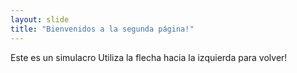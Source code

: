 ```yaml
---
layout: slide
title: "Bienvenidos a la segunda página!"
---
```

Este es un simulacro
Utiliza la flecha hacia la izquierda para volver!
